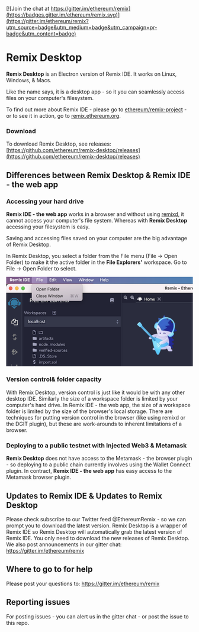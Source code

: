[![Join the chat at https://gitter.im/ethereum/remix](https://badges.gitter.im/ethereum/remix.svg)](https://gitter.im/ethereum/remix?utm_source=badge&utm_medium=badge&utm_campaign=pr-badge&utm_content=badge)

# Remix Desktop
**Remix Desktop** is an Electron version of Remix IDE.  It works on Linux, Windows, & Macs.

Like the name says, it is a desktop app - so it you can seamlessly access files on your computer's filesystem.  

To find out more about Remix IDE - please go to [ethereum/remix-project](https://github.com/ethereum/remix-project) - or to see it in action, go to [remix.ethereum.org](https://remix.ethereum.org).


### Download
To download Remix Desktop, see releases: [https://github.com/ethereum/remix-desktop/releases](https://github.com/ethereum/remix-desktop/releases)

## Differences between Remix Desktop & Remix IDE - the web app
### Accessing your hard drive
**Remix IDE - the web app** works in a browser and without using [remixd](https://remix-ide.readthedocs.io/en/latest/remixd.html), it cannot access your computer's file system. Whereas with **Remix Desktop** accessing your filesystem is easy. 

Saving and accessing files saved on your computer are the big advantage of Remix Desktop.

In Remix Desktop, you select a folder from the File menu (File -> Open Folder) to make it the active folder in the **File Explorers'** workspace.  Go to File -> Open Folder to select.

![](remix-desktop-open.png)

### Version control& folder capacity
With Remix Desktop, version control is just like it would be with any other desktop IDE. Similarly the size of a workspace folder is limited by your computer's hard drive.  In Remix IDE - the web app, the size of a workspace folder is limited by the size of the browser's local storage. There are techniques for putting version control in the browser (like using remixd or the DGIT plugin), but these are work-arounds to inherent limitations of a browser. 

### Deploying to a public testnet with Injected Web3 & Metamask
**Remix Desktop** does not have access to the Metamask - the browser plugin - so deploying to a public chain currently involves using the Wallet Connect plugin.  In contract, **Remix IDE - the web app** has easy access to the Metamask browser plugin.

## Updates to Remix IDE & Updates to Remix Desktop
Please check subscribe to our Twitter feed @EthereumRemix - so we can prompt you to download the latest version.  Remix Desktop is a wrapper of Remix IDE so Remix Desktop will automatically grab the latest version of Remix IDE.  You only need to download the new releases of Remix Desktop.  We also post announcements in our gitter chat: https://gitter.im/ethereum/remix

## Where to go to for help
Please post your questions to: https://gitter.im/ethereum/remix

## Reporting issues
For posting issues - you can alert us in the gitter chat - or post the issue to this repo.